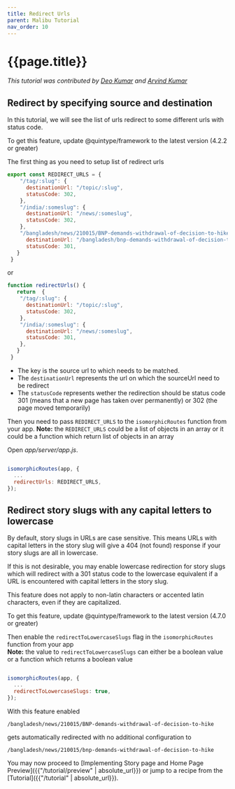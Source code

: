 ```yaml
---
title: Redirect Urls
parent: Malibu Tutorial
nav_order: 10
---
```


# {{page.title}}

*This tutorial was contributed by [Deo Kumar](https://www.linkedin.com/in/deo-kumar) and [Arvind Kumar](https://arvind.io)*

## Redirect by specifying source and destination

In this tutorial, we will see the list of urls redirect to some different urls with status code.

To get this feature, update @quintype/framework to the latest version (4.2.2 or greater)


The first thing as you need to setup list of redirect urls <br />

``` javascript
export const REDIRECT_URLS = {
    "/tag/:slug": {
      destinationUrl: "/topic/:slug",
      statusCode: 302,
    },
    "/india/:someslug": {
      destinationUrl: "/news/:someslug",
      statusCode: 302,
    },
    "/bangladesh/news/210015/BNP-demands-withdrawal-of-decision-to-hike": {
      destinationUrl: "/bangladesh/bnp-demands-withdrawal-of-decision-to-hike-power-tariff",
      statusCode: 301,
   }
 }
```

or 

```javascript
function redirectUrls() {
   return  {
    "/tag/:slug": {
      destinationUrl: "/topic/:slug",
      statusCode: 302,
    },
    "/india/:someslug": {
      destinationUrl: "/news/:someslug",
      statusCode: 301,
    },
   }
 }
```
* The key is the source url to which needs to be matched.
* The `destinationUrl` represents the url on which the sourceUrl need to be redirect
* The `statusCode` represents wether the redirection should be status code 301 (means that a new page has taken over permanently) or 302 (the page moved temporarily)

Then you need to pass `REDIRECT_URLS` to the `isomorphicRoutes` function from your app. **Note:** the 
`REDIRECT_URLS` could be a list of objects in an array or it could be a function which return list of objects in an array

Open *app/server/app.js*.

```javascript

isomorphicRoutes(app, {
  ... 
  redirectUrls: REDIRECT_URLS,
});

```

## Redirect story slugs with any capital letters to lowercase

By default, story slugs in URLs are case sensitive. This means URLs with capital letters in the story slug will give a 404 (not found) response if your story slugs are all in lowercase. 

If this is not desirable, you may enable lowercase redirection for story slugs which will redirect with a 301 status code to the lowercase equivalent if a URL is encountered with capital letters in the story slug.

This feature does not apply to non-latin characters or accented latin characters, even if they are capitalized.

To get this feature, update @quintype/framework to the latest version (4.7.0 or greater)

Then enable the `redirectToLowercaseSlugs` flag in the `isomorphicRoutes` function from your app  
**Note:** the value to `redirectToLowercaseSlugs` can either be a boolean value or a function which returns a boolean value

```javascript

isomorphicRoutes(app, {
  ... 
  redirectToLowercaseSlugs: true,
});

```

With this feature enabled

`/bangladesh/news/210015/BNP-demands-withdrawal-of-decision-to-hike`

gets automatically redirected with no additional configuration to

`/bangladesh/news/210015/bnp-demands-withdrawal-of-decision-to-hike`

You may now proceed to [Implementing Story page and Home Page Preview]({{"/tutorial/preview" | absolute_url}}) or jump to a recipe from the [Tutorial]({{"/tutorial" | absolute_url}}).
